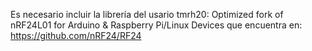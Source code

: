 Es necesario incluir la librería del usario tmrh20: Optimized fork of nRF24L01 for Arduino & Raspberry Pi/Linux Devices
que encuentra en: https://github.com/nRF24/RF24
